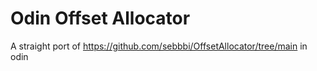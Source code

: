 # Odin Offset Allocator
A straight port of https://github.com/sebbbi/OffsetAllocator/tree/main in odin

